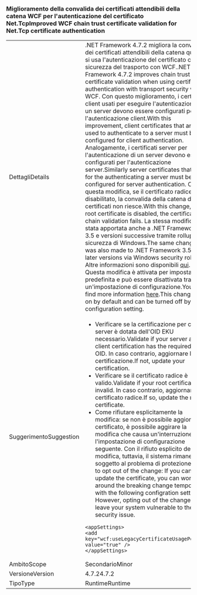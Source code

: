 ### <a name="improved-wcf-chain-trust-certificate-validation-for-nettcp-certificate-authentication"></a><span data-ttu-id="83ec9-101">Miglioramento della convalida dei certificati attendibili della catena WCF per l'autenticazione del certificato Net.Tcp</span><span class="sxs-lookup"><span data-stu-id="83ec9-101">Improved WCF chain trust certificate validation for Net.Tcp certificate authentication</span></span>

|   |   |
|---|---|
|<span data-ttu-id="83ec9-102">Dettagli</span><span class="sxs-lookup"><span data-stu-id="83ec9-102">Details</span></span>|<span data-ttu-id="83ec9-103">.NET Framework 4.7.2 migliora la convalida dei certificati attendibili della catena quando si usa l'autenticazione del certificato con sicurezza del trasporto con WCF.</span><span class="sxs-lookup"><span data-stu-id="83ec9-103">.NET Framework 4.7.2 improves chain trust certificate validation when using certificate authentication with transport security with WCF.</span></span> <span data-ttu-id="83ec9-104">Con questo miglioramento, i certificati client usati per eseguire l'autenticazione a un server devono essere configurati per l'autenticazione client.</span><span class="sxs-lookup"><span data-stu-id="83ec9-104">With this improvement, client certificates that are used to authenticate to a server must be configured for client authentication.</span></span>  <span data-ttu-id="83ec9-105">Analogamente, i certificati server per l'autenticazione di un server devono essere configurati per l'autenticazione server.</span><span class="sxs-lookup"><span data-stu-id="83ec9-105">Similarly server certificates that are for the authenticating a server must be configured for server authentication.</span></span> <span data-ttu-id="83ec9-106">Con questa modifica, se il certificato radice è disabilitato, la convalida della catena di certificati non riesce.</span><span class="sxs-lookup"><span data-stu-id="83ec9-106">With this change, if the root certificate is disabled, the certificate chain validation fails.</span></span> <span data-ttu-id="83ec9-107">La stessa modifica è stata apportata anche a .NET Framework 3.5 e versioni successive tramite rollup della sicurezza di Windows.</span><span class="sxs-lookup"><span data-stu-id="83ec9-107">The same change was also made to .NET Framework 3.5 and later versions via Windows security roll-up.</span></span> <span data-ttu-id="83ec9-108">Altre informazioni sono disponibili [qui](https://support.microsoft.com/en-us/help/4055269/security-only-update-for-net-framework-3-5-1-4-5-2-4-6-4-6-1-4-6-2-4-7). Questa modifica è attivata per impostazione predefinita e può essere disattivata tramite un'impostazione di configurazione.</span><span class="sxs-lookup"><span data-stu-id="83ec9-108">You can find more information [here](https://support.microsoft.com/en-us/help/4055269/security-only-update-for-net-framework-3-5-1-4-5-2-4-6-4-6-1-4-6-2-4-7).This change is on by default and can be turned off by a configuration setting.</span></span>|
|<span data-ttu-id="83ec9-109">Suggerimento</span><span class="sxs-lookup"><span data-stu-id="83ec9-109">Suggestion</span></span>|<ul><li><span data-ttu-id="83ec9-110">Verificare se la certificazione per client e server è dotata dell'OID EKU necessario.</span><span class="sxs-lookup"><span data-stu-id="83ec9-110">Validate if your server and client certification has the required EKU OID.</span></span> <span data-ttu-id="83ec9-111">In caso contrario, aggiornare la certificazione.</span><span class="sxs-lookup"><span data-stu-id="83ec9-111">If not, update your certification.</span></span></li><li><span data-ttu-id="83ec9-112">Verificare se il certificato radice è valido.</span><span class="sxs-lookup"><span data-stu-id="83ec9-112">Validate if your root certificate is invalid.</span></span> <span data-ttu-id="83ec9-113">In caso contrario, aggiornare il certificato radice.</span><span class="sxs-lookup"><span data-stu-id="83ec9-113">If so, update the root certificate.</span></span></li><li><span data-ttu-id="83ec9-114">Come rifiutare esplicitamente la modifica: se non è possibile aggiornare il certificato, è possibile aggirare la modifica che causa un'interruzione con l'impostazione di configurazione seguente. Con il rifiuto esplicito della modifica, tuttavia, il sistema rimane soggetto al problema di protezione.</span><span class="sxs-lookup"><span data-stu-id="83ec9-114">How to opt out of the change: If you can't update the certificate, you can work around the breaking change temporarily with the following configration setting,  However, opting out of the change will leave your system vulnerable to the security issue.</span></span></li></ul><pre><code class="lang-xml">&lt;appSettings&gt;&#13;&#10;&lt;add key=&quot;wcf:useLegacyCertificateUsagePolicy&quot; value=&quot;true&quot; /&gt;&#13;&#10;&lt;/appSettings&gt;&#13;&#10;</code></pre>|
|<span data-ttu-id="83ec9-115">Ambito</span><span class="sxs-lookup"><span data-stu-id="83ec9-115">Scope</span></span>|<span data-ttu-id="83ec9-116">Secondario</span><span class="sxs-lookup"><span data-stu-id="83ec9-116">Minor</span></span>|
|<span data-ttu-id="83ec9-117">Versione</span><span class="sxs-lookup"><span data-stu-id="83ec9-117">Version</span></span>|<span data-ttu-id="83ec9-118">4.7.2</span><span class="sxs-lookup"><span data-stu-id="83ec9-118">4.7.2</span></span>|
|<span data-ttu-id="83ec9-119">Tipo</span><span class="sxs-lookup"><span data-stu-id="83ec9-119">Type</span></span>|<span data-ttu-id="83ec9-120">Runtime</span><span class="sxs-lookup"><span data-stu-id="83ec9-120">Runtime</span></span>|

